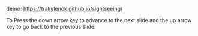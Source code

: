 demo: https://trakylenok.github.io/sightseeing/

To Press the down arrow key to advance to the next slide and the up arrow key to go back to the previous slide.
